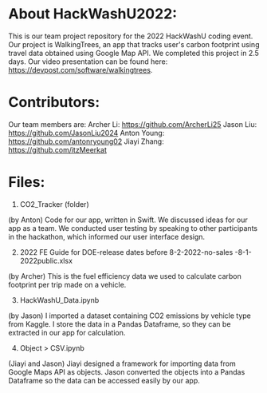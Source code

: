 # About HackWashU2022:
This is our team project repository for the 2022 HackWashU coding event. Our project is WalkingTrees, an app that tracks user's carbon footprint using travel data obtained using Google Map API. We completed this project in 2.5 days. Our video presentation can be found here: https://devpost.com/software/walkingtrees.

# Contributors:
Our team members are: 
Archer Li: https://github.com/ArcherLi25
Jason Liu: https://github.com/JasonLiu2024
Anton Young: https://github.com/antonryoung02
Jiayi Zhang: https://github.com/itzMeerkat

# Files:
1. CO2_Tracker (folder)

(by Anton) Code for our app, written in Swift.
We discussed ideas for our app as a team. We conducted user testing by speaking to other participants in the hackathon, which informed our user interface design.

2. 2022 FE Guide for DOE-release dates before 8-2-2022-no-sales -8-1-2022public.xlsx

(by Archer) This is the fuel efficiency data we used to calculate carbon footprint per trip made on a vehicle.

3. HackWashU_Data.ipynb

(by Jason) I imported a dataset containing CO2 emissions by vehicle type from Kaggle. I store the data in a Pandas Dataframe, so they can be extracted in our app for calculation.

4. Object > CSV.ipynb

(Jiayi and Jason) Jiayi designed a framework for importing data from Google Maps API as objects. Jason converted the objects into a Pandas Dataframe so the data can be accessed easily by our app.

